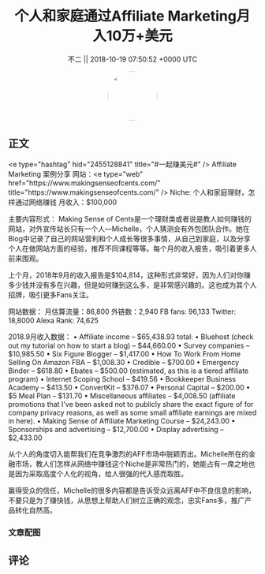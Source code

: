 <h1 align="center">个人和家庭通过Affiliate Marketing月入10万&#43;美元</h1>




<p align="center">
    <a>不二 || 2018-10-19 07:50:52 &#43;0000 UTC</a>
</p>

<div align="center">
    <img src="https://images.zsxq.com/FjBLTFgBINkeiOw5FOBvT4xYCdql?e=1590940799&amp;token=kIxbL07-8jAj8w1n4s9zv64FuZZNEATmlU_Vm6zD:vBI6hqSIVlW5ZUZNhlFU_FczYlw=" width="100" height="100" style="border:1px solid;border-radius:50%; color:#ffffff"/>
</div>




## 正文

<div>
&lt;e type=&#34;hashtag&#34; hid=&#34;2455128841&#34; title=&#34;#一起赚美元#&#34; /&gt;  Affiliate Marketing 案例分享
网站：&lt;e type=&#34;web&#34; href=&#34;https://www.makingsenseofcents.com/&#34; title=&#34;https://www.makingsenseofcents.com/&#34; /&gt;
Niche: 个人和家庭理财，怎样通过网络赚钱
月收入：$100,000   

主要内容形式：
Making Sense of Cents是一个理财类或者说是教人如何赚钱的网站，对外宣传站长只有一个人—Michelle，个人猜测会有外包团队合作。她在Blog中记录了自己的网站营利和个人成长等很多事情，从自己到家庭，以及分享个人在做网站方面的经验，推荐不同课程等等。每个月的收入报告，吸引着更多人前来围观。

上个月，2018年9月的收入报告是$104,814，这种形式非常好，因为人们对你赚多少钱并没有多在兴趣，但是如何赚到这么多，是非常感兴趣的。这也成为其个人招牌，吸引更多Fans关注。

网站数据：
月估算流量：86,800
外链数：2,940
FB fans: 96,133 
Twitter: 18,8000
Alexa Rank: 74,625

2018.9月收入数据：
•	Affiliate income – $65,438.93 total: 
•	Bluehost (check out my tutorial on how to start a blog) – $44,660.00
•	Survey companies – $10,985.50
•	Six Figure Blogger – $1,417.00
•	How To Work From Home Selling On Amazon FBA – $1,008.30
•	Credible – $700.00
•	Emergency Binder – $618.80
•	Ebates – $500.00 (estimated, as this is a tiered affiliate program)
•	Internet Scoping School – $419.56
•	Bookkeeper Business Academy – $413.50
•	ConvertKit – $376.07
•	Personal Capital – $200.00
•	$5 Meal Plan – $131.70
•	Miscellaneous affiliates – $4,008.50 (affiliate promotions that I&#39;ve been asked not to publicly share the exact figure of for company privacy reasons, as well as some small affiliate earnings are mixed in here).
•	Making Sense of Affiliate Marketing Course – $24,243.00
•	Sponsorships and advertising – $12,700.00
•	Display advertising – $2,433.00

从个人的角度切入能帮我们在竞争激烈的AFF市场中脱颖而出。Michelle所在的金融市场，教人们怎样从网络中赚钱这个Niche是非常热门的，她能占有一席之地也是因为采取高度个人化的视角，给人很强的代入感而取胜。

赢得受众的信任，Michelle的很多内容都是告诉受众远离AFF中不良信息的影响，不要只是为了赚快钱，从思想上帮助人们树立正确的观念，忠实Fans多，推广产品转化自然高。
</div>

### 文章配图

<div class="image" align="center">

</div>


## 评论

<div align="left">
<div>

</div>
</div>